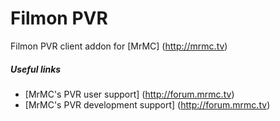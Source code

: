 # Filmon PVR
Filmon PVR client addon for [MrMC] (http://mrmc.tv)

##### Useful links

* [MrMC's PVR user support] (http://forum.mrmc.tv)
* [MrMC's PVR development support] (http://forum.mrmc.tv)
